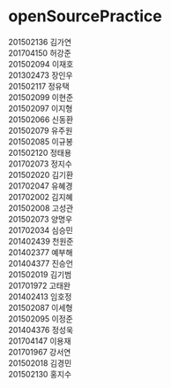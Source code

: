 # openSourcePractice
201502136 김가연 <br>
201704150 허강준 <br>
201502094 이재호 <br>
201302473 장인우 <br>
201502117 정유택 <br>
201502099 이현준 <br>
201502097 이지형 <br>
201502066 신동환 <br>
201502079 유주원 <br>
201502085 이규봉 <br>
201502120 정태용 <br>
201702073 정지수 <br>
201502020 김기환 <br>
201702047 유혜경 <br>
201702002 김지혜 <br>
201502008 고성관 <br>
201502073 양명우 <br>
201702034 심승민 <br>
201402439 천원준 <br>
201402377 예부해 <br>
201404377 진승언 <br>
201502019 김기범 <br>
201701972 고태완 <br>
201402413 임호정 <br>
201502087 이세형 <br>
201502095 이정준 <br>
201404376 정성욱 <br>
201704147 이용재 <br>
201701967 강서연 <br>
201502018 김경민 <br>
201502130 홍지수 <br>
